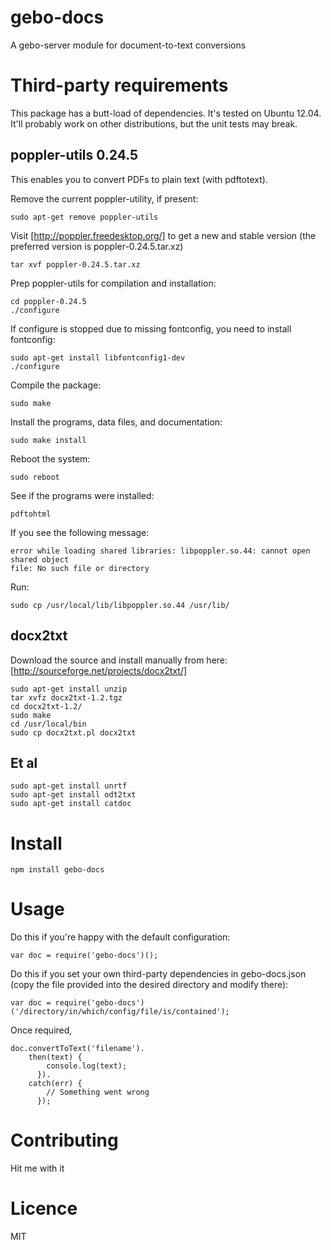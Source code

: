 gebo-docs
=========

A gebo-server module for document-to-text conversions

# Third-party requirements

This package has a butt-load of dependencies. It's tested on Ubuntu 12.04.
It'll probably work on other distributions, but the unit tests may break.

## poppler-utils 0.24.5

This enables you to convert PDFs to plain text (with pdftotext).

Remove the current poppler-utility, if present:

```
sudo apt-get remove poppler-utils
```

Visit [http://poppler.freedesktop.org/] to get a new and
stable version (the preferred version is poppler-0.24.5.tar.xz)

```
tar xvf poppler-0.24.5.tar.xz
```

Prep poppler-utils for compilation and installation:

```
cd poppler-0.24.5
./configure
```

If configure is stopped due to missing fontconfig, you need to install fontconfig:

```
sudo apt-get install libfontconfig1-dev
./configure
```

Compile the package:

```
sudo make
```

Install the programs, data files, and documentation:

```
sudo make install
```

Reboot the system:

```
sudo reboot
```

See if the programs were installed:

```
pdftohtml
```

If you see the following message:

```
error while loading shared libraries: libpoppler.so.44: cannot open shared object
file: No such file or directory
```

Run:

```
sudo cp /usr/local/lib/libpoppler.so.44 /usr/lib/
```

## docx2txt

Download the source and install manually from here: [http://sourceforge.net/projects/docx2txt/]

```
sudo apt-get install unzip
tar xvfz docx2txt-1.2.tgz
cd docx2txt-1.2/
sudo make
cd /usr/local/bin
sudo cp docx2txt.pl docx2txt
```

## Et al

```
sudo apt-get install unrtf
sudo apt-get install odt2txt
sudo apt-get install catdoc
```

# Install

```
npm install gebo-docs
```

# Usage

Do this if you're happy with the default configuration:

```
var doc = require('gebo-docs')();
```

Do this if you set your own third-party dependencies in gebo-docs.json (copy the file
provided into the desired directory and modify there):

```
var doc = require('gebo-docs')('/directory/in/which/config/file/is/contained');
```

Once required,

```
doc.convertToText('filename').
    then(text) {
        console.log(text); 
      }).
    catch(err) {
        // Something went wrong 
      });
```

# Contributing

Hit me with it

# Licence

MIT

